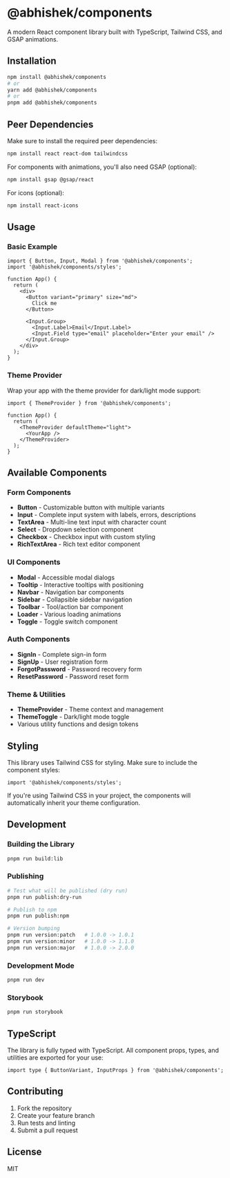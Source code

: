 # @abhishek/components

A modern React component library built with TypeScript, Tailwind CSS, and GSAP animations.

## Installation

```bash
npm install @abhishek/components
# or
yarn add @abhishek/components
# or
pnpm add @abhishek/components
```

## Peer Dependencies

Make sure to install the required peer dependencies:

```bash
npm install react react-dom tailwindcss
```

For components with animations, you'll also need GSAP (optional):

```bash
npm install gsap @gsap/react
```

For icons (optional):

```bash
npm install react-icons
```

## Usage

### Basic Example

```tsx
import { Button, Input, Modal } from '@abhishek/components';
import '@abhishek/components/styles';

function App() {
  return (
    <div>
      <Button variant="primary" size="md">
        Click me
      </Button>
      
      <Input.Group>
        <Input.Label>Email</Input.Label>
        <Input.Field type="email" placeholder="Enter your email" />
      </Input.Group>
    </div>
  );
}
```

### Theme Provider

Wrap your app with the theme provider for dark/light mode support:

```tsx
import { ThemeProvider } from '@abhishek/components';

function App() {
  return (
    <ThemeProvider defaultTheme="light">
      <YourApp />
    </ThemeProvider>
  );
}
```

## Available Components

### Form Components
- **Button** - Customizable button with multiple variants
- **Input** - Complete input system with labels, errors, descriptions
- **TextArea** - Multi-line text input with character count
- **Select** - Dropdown selection component
- **Checkbox** - Checkbox input with custom styling
- **RichTextArea** - Rich text editor component

### UI Components
- **Modal** - Accessible modal dialogs
- **Tooltip** - Interactive tooltips with positioning
- **Navbar** - Navigation bar components
- **Sidebar** - Collapsible sidebar navigation
- **Toolbar** - Tool/action bar component
- **Loader** - Various loading animations
- **Toggle** - Toggle switch component

### Auth Components
- **SignIn** - Complete sign-in form
- **SignUp** - User registration form
- **ForgotPassword** - Password recovery form
- **ResetPassword** - Password reset form

### Theme & Utilities
- **ThemeProvider** - Theme context and management
- **ThemeToggle** - Dark/light mode toggle
- Various utility functions and design tokens

## Styling

This library uses Tailwind CSS for styling. Make sure to include the component styles:

```tsx
import '@abhishek/components/styles';
```

If you're using Tailwind CSS in your project, the components will automatically inherit your theme configuration.

## Development

### Building the Library

```bash
pnpm run build:lib
```

### Publishing

```bash
# Test what will be published (dry run)
pnpm run publish:dry-run

# Publish to npm
pnpm run publish:npm

# Version bumping
pnpm run version:patch   # 1.0.0 -> 1.0.1
pnpm run version:minor   # 1.0.0 -> 1.1.0
pnpm run version:major   # 1.0.0 -> 2.0.0
```

### Development Mode

```bash
pnpm run dev
```

### Storybook

```bash
pnpm run storybook
```

## TypeScript

The library is fully typed with TypeScript. All component props, types, and utilities are exported for your use:

```tsx
import type { ButtonVariant, InputProps } from '@abhishek/components';
```

## Contributing

1. Fork the repository
2. Create your feature branch
3. Run tests and linting
4. Submit a pull request

## License

MIT